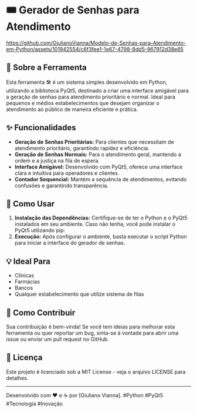 # 🎟️ Gerador de Senhas para Atendimento

https://github.com/GiulianoVianna/Modelo-de-Senhas-para-Atendimento-em-Python/assets/101942554/c6f3fee1-1e67-4798-8dd5-967912d38e85

## 📌 Sobre a Ferramenta
Esta ferramenta 🛠️ é um sistema simples desenvolvido em Python, utilizando a biblioteca PyQt5, destinado a criar uma interface amigável para a geração de senhas para atendimento prioritário e normal. Ideal para pequenos e médios estabelecimentos que desejam organizar o atendimento ao público de maneira eficiente e prática.

## ✨ Funcionalidades
- **Geração de Senhas Prioritárias:** Para clientes que necessitam de atendimento prioritário, garantindo rapidez e eficiência.
- **Geração de Senhas Normais:** Para o atendimento geral, mantendo a ordem e a justiça na fila de espera.
- **Interface Amigável:** Desenvolvido com PyQt5, oferece uma interface clara e intuitiva para operadores e clientes.
- **Contador Sequencial:** Mantém a sequência de atendimentos, evitando confusões e garantindo transparência.

## 🚀 Como Usar
1. **Instalação das Dependências:**
   Certifique-se de ter o Python e o PyQt5 instalados em seu ambiente. Caso não tenha, você pode instalar o PyQt5 utilizando pip:
2. **Execução:**
Após configurar o ambiente, basta executar o script Python para iniciar a interface do gerador de senhas.

## 💡 Ideal Para
- Clínicas
- Farmácias
- Bancos
- Qualquer estabelecimento que utilize sistema de filas

## 🤔 Como Contribuir
Sua contribuição é bem-vinda! Se você tem ideias para melhorar esta ferramenta ou quer reportar um bug, sinta-se à vontade para abrir uma issue ou enviar um pull request no GitHub.

## 📖 Licença
Este projeto é licenciado sob a MIT License - veja o arquivo LICENSE para detalhes.

---

Desenvolvido com ❤️ e ☕ por [Giuliano Vianna]. #Python #PyQt5 #Tecnologia #Inovação

